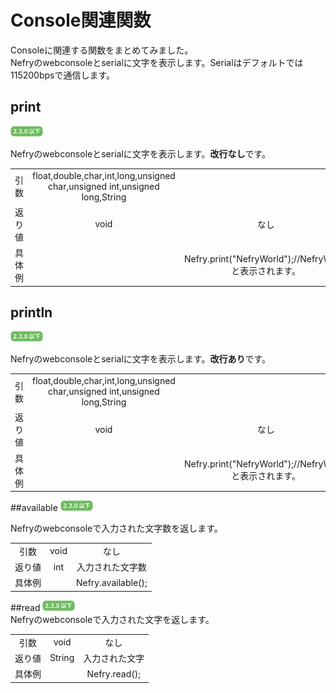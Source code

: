 # Console関連関数

Consoleに関連する関数をまとめてみました。  
Nefryのwebconsoleとserialに文字を表示します。Serialはデフォルトでは115200bpsで通信します。

## print
![2.3.0u](pic/2.3.0u.png)  

Nefryのwebconsoleとserialに文字を表示します。**改行なし**です。

||||
|:---:|:---:|:---:|
|引数|float,double,char,int,long,unsigned char,unsigned int,unsigned long,String|
|返り値|void|なし|
|具体例||Nefry.print("NefryWorld");//NefryWorldと表示されます。|


## println
![2.3.0u](pic/2.3.0u.png)  

Nefryのwebconsoleとserialに文字を表示します。**改行あり**です。

||||
|:---:|:---:|:---:|
|引数|float,double,char,int,long,unsigned char,unsigned int,unsigned long,String|
|返り値|void|なし|
|具体例||Nefry.print("NefryWorld");//NefryWorldと表示されます。|

##available
![2.3.0u](pic/2.3.0u.png)  

Nefryのwebconsoleで入力された文字数を返します。

||||
|:---:|:---:|:---:|
|引数|void|なし|
|返り値|int|入力された文字数|
|具体例||Nefry.available();|

##read
![2.3.0u](pic/2.3.0u.png)  
Nefryのwebconsoleで入力された文字を返します。

||||
|:---:|:---:|:---:|
|引数|void|なし|
|返り値|String|入力された文字|
|具体例||Nefry.read();|
